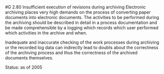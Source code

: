 #G 2.80 Insufficient execution of revisions during archiving
Electronic archiving places very high demands on the process of converting paper documents into electronic documents. The activities to be performed during the archiving should be described in detail in a process documentation and be made comprehensible by a logging which records which user performed which activities in the archive and when.

Inadequate and inaccurate checking of the work processes during archiving or the recorded log data can indirectly lead to doubts about the correctness of the archiving process and thus the correctness of the archived documents themselves.

Status: as of 2005



